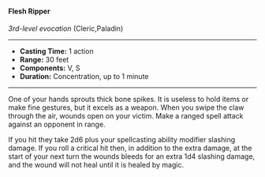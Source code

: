 #### Flesh Ripper
*3rd-level evocation* (Cleric,Paladin)
___
- **Casting Time:** 1 action
- **Range:** 30 feet
- **Components:** V, S
- **Duration:** Concentration, up to 1 minute
---
One of your hands sprouts thick bone spikes. It is
useless to hold items or make fine gestures, but it
excels as a weapon. When you swipe the claw
through the air, wounds open on your victim. Make
a ranged spell attack against an opponent in range.

If you hit they take 2d6 plus your spellcasting ability
modifier slashing damage. If you roll a critical hit
then, in addition to the extra damage, at the start of
your next turn the wounds bleeds for an extra 1d4
slashing damage, and the wound will not heal until
it is healed by magic.
